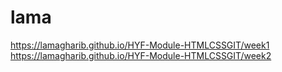 # lama
https://lamagharib.github.io/HYF-Module-HTMLCSSGIT/week1
https://lamagharib.github.io/HYF-Module-HTMLCSSGIT/week2
